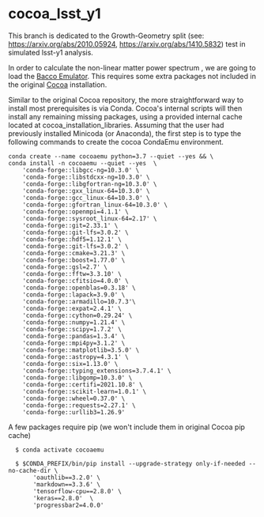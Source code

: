 # cocoa_lsst_y1

This branch is dedicated to the Growth-Geometry split (see: https://arxiv.org/abs/2010.05924, https://arxiv.org/abs/1410.5832) test in simulated lsst-y1 analysis.

In order to calculate the non-linear matter power spectrum , we are going to load the [Bacco Emulator](https://baccoemu.readthedocs.io/en/latest/). This requires some extra packages not included in the original [Cocoa](https://github.com/SBU-UNESP-2022-COCOA/cocoa2) installation.

Similar to the original Cocoa repository, the more straightforward way to install most prerequisites is via Conda. Cocoa's internal scripts will then install any remaining missing packages, using a provided internal cache located at cocoa_installation_libraries. Assuming that the user had previously installed Minicoda (or Anaconda), the first step is to type the following commands to create the cocoa CondaEmu environment.

    conda create --name cocoaemu python=3.7 --quiet --yes && \
    conda install -n cocoaemu --quiet --yes  \
        'conda-forge::libgcc-ng=10.3.0' \
        'conda-forge::libstdcxx-ng=10.3.0' \
        'conda-forge::libgfortran-ng=10.3.0' \
        'conda-forge::gxx_linux-64=10.3.0' \
        'conda-forge::gcc_linux-64=10.3.0' \
        'conda-forge::gfortran_linux-64=10.3.0' \
        'conda-forge::openmpi=4.1.1' \
        'conda-forge::sysroot_linux-64=2.17' \
        'conda-forge::git=2.33.1' \
        'conda-forge::git-lfs=3.0.2' \
        'conda-forge::hdf5=1.12.1' \
        'conda-forge::git-lfs=3.0.2' \
        'conda-forge::cmake=3.21.3' \
        'conda-forge::boost=1.77.0' \
        'conda-forge::gsl=2.7' \
        'conda-forge::fftw=3.3.10' \
        'conda-forge::cfitsio=4.0.0' \
        'conda-forge::openblas=0.3.18' \
        'conda-forge::lapack=3.9.0' \
        'conda-forge::armadillo=10.7.3'\
        'conda-forge::expat=2.4.1' \
        'conda-forge::cython=0.29.24' \
        'conda-forge::numpy=1.21.4' \
        'conda-forge::scipy=1.7.2' \
        'conda-forge::pandas=1.3.4' \
        'conda-forge::mpi4py=3.1.2' \
        'conda-forge::matplotlib=3.5.0' \
        'conda-forge::astropy=4.3.1' \
        'conda-forge::six=1.13.0' \
        'conda-forge::typing_extensions=3.7.4.1' \
        'conda-forge::libgomp=10.3.0' \
        'conda-forge::certifi=2021.10.8' \
        'conda-forge::scikit-learn=1.0.1' \
        'conda-forge::wheel=0.37.0' \
        'conda-forge::requests=2.27.1' \
        'conda-forge::urllib3=1.26.9'
      
 A few packages require pip (we won't include them in original Cocoa pip cache)
        
      $ conda activate cocoaemu
        
      $ $CONDA_PREFIX/bin/pip install --upgrade-strategy only-if-needed --no-cache-dir \
           'oauthlib==3.2.0' \
           'markdown==3.3.6' \
           'tensorflow-cpu==2.8.0' \
           'keras==2.8.0'  \
           'progressbar2=4.0.0'

  
  
  
